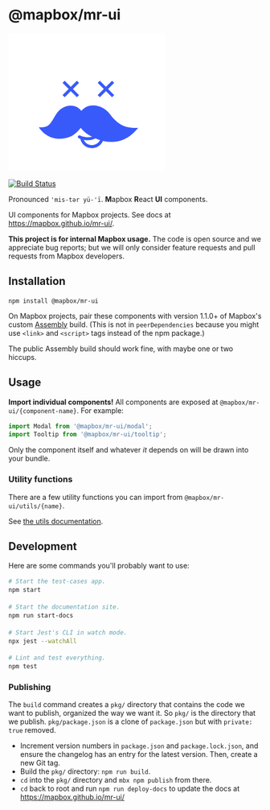 # @mapbox/mr-ui

![mr-ui logo](https://github.com/mapbox/mr-ui/raw/master/logo/mr-ui.gif)

[![Build Status](https://travis-ci.com/mapbox/mr-ui.svg?token=FB2dZNVWaGo68KZnwz9M&branch=main)](https://travis-ci.com/mapbox/mr-ui)

Pronounced `'mis-tər yü-'ī`. **M**apbox **R**eact **UI** components.

UI components for Mapbox projects. See docs at https://mapbox.github.io/mr-ui/.

**This project is for internal Mapbox usage.** The code is open source and we appreciate bug reports; but we will only consider feature requests and pull requests from Mapbox developers.

## Installation

```
npm install @mapbox/mr-ui
```

On Mapbox projects, pair these components with version 1.1.0+ of Mapbox's custom [Assembly](https://labs.mapbox.com/assembly/) build. (This is not in `peerDependencies` because you might use `<link>` and `<script>` tags instead of the npm package.)

The public Assembly build should work fine, with maybe one or two hiccups.

## Usage

**Import individual components!** All components are exposed at `@mapbox/mr-ui/{component-name}`. For example:

```js
import Modal from '@mapbox/mr-ui/modal';
import Tooltip from '@mapbox/mr-ui/tooltip';
```

Only the component itself and whatever *it* depends on will be drawn into your bundle.

### Utility functions

There are a few utility functions you can import from `@mapbox/mr-ui/utils/{name}`.

See [the utils documentation](./src/components/utils/README.md).

## Development

Here are some commands you'll probably want to use:

```bash
# Start the test-cases app.
npm start

# Start the documentation site.
npm run start-docs

# Start Jest's CLI in watch mode.
npx jest --watchAll

# Lint and test everything.
npm test
```

### Publishing

The `build` command creates a `pkg/` directory that contains the code we want to publish, organized the way we want it. So `pkg/` is the directory that we publish. `pkg/package.json` is a clone of `package.json` but with `private: true` removed.

- Increment version numbers in `package.json` and `package.lock.json`, and ensure the changelog has an entry for the latest version. Then, create a new Git tag.
- Build the `pkg/` directory: `npm run build`.
- `cd` into the `pkg/` directory and `mbx npm publish` from there.
- `cd` back to root and run `npm run deploy-docs` to update the docs at https://mapbox.github.io/mr-ui/

